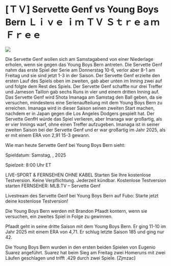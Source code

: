 # [ＴＶ] Servette Genf vs Young Boys Bern Ｌｉｖｅ ｉｍ ＴＶ Ｓｔｒｅａｍ Ｆｒｅｅ  
  
  
[![](https://i.imgur.com/qSNzIqt.png)](https://movie.rssnews.media/TySnYHT.php)  
  
Die Servette Genf wollen sich am Samstagabend von einer Niederlage erholen, wenn sie gegen das Young Boys Bern antreten. Die Servette Genf nahm das erste Spiel der Serie am Donnerstag 10-6, verlor aber 8-1 am Freitag und sie sind jetzt 1-3 in der Saison. Der Servette Genf erzielte den ersten Lauf des Spiels oben im zweiten, gab aber unten im Inning zwei auf und folgte dem Rest des Spiels. Der Servette Genf schaffte nur drei Treffer und Jameson Taillon gab sechs Runs in vier und einem dritten Inning auf. Das Servette Genf wird Shota Imanaga am Samstag den Ball geben, da sie versuchen, mindestens eine Serienaufteilung mit dem Young Boys Bern zu erreichen. Imanaga wird in dieser Saison seinen zweiten Start machen, nachdem er in Japan gegen die Los Angeles Dodgers gespielt hat. Der Servette GenfH würde das Spiel verlieren, aber Imanaga war großartig, als er vier Innings warf, ohne einen Treffer aufzugeben. Imanaga ist in seiner zweiten Saison bei der Servette Genf und er war großartig im Jahr 2025, als er mit einem ERA von 2,91 15-3 gewann.

Wie man heute Servette Genf bei Young Boys Bern sieht:

Spieldatum: Samstag, , 2025

Spielzeit: 8:00 Uhr ET

LIVE-SPORT & FERNSEHEN OHNE KABEL
Starten Sie Ihre kostenlose Testversion. Keine Verpflichtung. Jederzeit kündbar.
Kostenlose Testversion starten
FERNSEHER: MLB.TV – Servette Genf

Livestream des Servette Genf bei Young Boys Bern auf Fubo: Starte jetzt deine kostenlose Testversion!

Die Young Boys Bern werden mit Brandon Pfaadt kontern, wenn sie versuchen, ein zweites Spiel in Folge zu gewinnen.

Pfaadt geht in seine dritte Saison mit dem Young Boys Bern. Er ging 11-10 im Jahr 2025 mit einem ERA von 4,71. Er schlug letzte Saison 185 und ging nur 42.

Die Young Boys Bern wurden in den ersten beiden Spielen von Eugenio Suarez angeführt. Suarez hat beim Sieg am Freitag zwei Homeruns mit zwei Läufen geschlagen und trifft .429 durch zwei Spiele. [Zjmzac]
